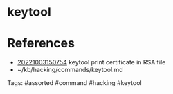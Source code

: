 # keytool

# References
- [20221003150754](/zet/20221003150754/README.md) keytool print certificate in RSA file
- ~/kb/hacking/commands/keytool.md

Tags:
    #assorted #command #hacking #keytool

